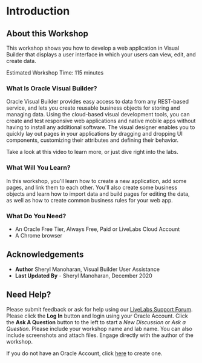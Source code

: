 # Introduction

## About this Workshop

This workshop shows you how to develop a web application in Visual Builder that displays a user interface in which your users can view, edit, and create data.

Estimated Workshop Time: 115 minutes

### What Is Oracle Visual Builder?
Oracle Visual Builder provides easy access to data from any REST-based service, and lets you create reusable business objects for storing and managing data. Using the cloud-based visual development tools, you can create and test responsive web applications and native mobile apps without having to install any additional software. The visual designer enables you to quickly lay out pages in your applications by dragging and dropping UI components, customizing their attributes and defining their behavior.  

Take a look at this video to learn more, or just dive right into the labs.

  [](youtube:Z-b0ayPRhwY)

### What Will You Learn?

In this workshop, you'll learn how to create a new application, add some pages, and link them to each other. You'll also create some business objects and learn how to import data and build pages for editing the data, as well as how to create common business rules for your web app.

### What Do You Need?

* An Oracle Free Tier, Always Free, Paid or LiveLabs Cloud Account
* A Chrome browser

## Acknowledgements
* **Author** Sheryl Manoharan, Visual Builder User Assistance
* **Last Updated By** - Sheryl Manoharan, December 2020

## Need Help?
Please submit feedback or ask for help using our [LiveLabs Support Forum](https://community.oracle.com/tech/developers/categories/livelabsdiscussions). Please click the **Log In** button and login using your Oracle Account. Click the **Ask A Question** button to the left to start a *New Discussion* or *Ask a Question*.  Please include your workshop name and lab name.  You can also include screenshots and attach files.  Engage directly with the author of the workshop.

If you do not have an Oracle Account, click [here](https://profile.oracle.com/myprofile/account/create-account.jspx) to create one.
